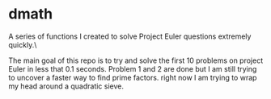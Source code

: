 # dmath
A series of functions I created to solve Project Euler questions extremely quickly.\

The main goal of this repo is to try and solve the first 10 problems on project Euler in less that 0.1 seconds. Problem 1 and 2 are done but I am still trying to uncover a faster way to find prime factors. right now I am trying to wrap my head around a quadratic sieve.
